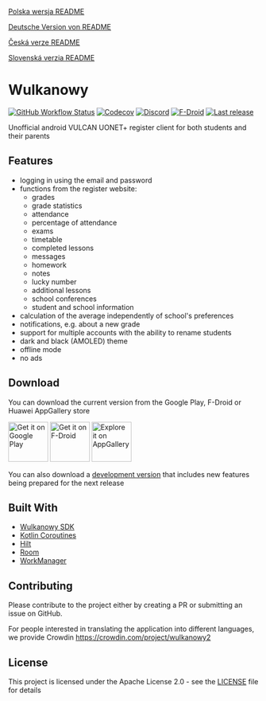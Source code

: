 [Polska wersja README](README.md)

[Deutsche Version von README](README.de.md)

[Česká verze README](README.cs.md)

[Slovenská verzia README](README.sk.md)

# Wulkanowy

[![GitHub Workflow Status](https://img.shields.io/github/workflow/status/wulkanowy/wulkanowy/Tests/develop?style=flat-square)](https://github.com/wulkanowy/wulkanowy/actions)
[![Codecov](https://img.shields.io/codecov/c/github/wulkanowy/wulkanowy/master.svg?style=flat-square)](https://codecov.io/gh/wulkanowy/wulkanowy)
[![Discord](https://img.shields.io/discord/390889354199040011.svg?style=flat-square)](https://discord.gg/vccAQBr)
[![F-Droid](https://img.shields.io/f-droid/v/io.github.wulkanowy.svg?style=flat-square)](https://f-droid.org/packages/io.github.wulkanowy/)
[![Last release](https://img.shields.io/github/release/wulkanowy/wulkanowy.svg?logo=github&style=flat-square)](https://github.com/wulkanowy/wulkanowy/releases)

Unofficial android VULCAN UONET+ register client for both students and their parents

## Features

* logging in using the email and password
* functions from the register website:
    * grades
    * grade statistics
    * attendance
    * percentage of attendance
    * exams
    * timetable
    * completed lessons
    * messages
    * homework
    * notes
    * lucky number
    * additional lessons
    * school conferences
    * student and school information
* calculation of the average independently of school's preferences
* notifications, e.g. about a new grade
* support for multiple accounts with the ability to rename students 
* dark and black (AMOLED) theme
* offline mode
* no ads

## Download

You can download the current version from the Google Play, F-Droid or Huawei AppGallery store

[<img src="https://play.google.com/intl/en_us/badges/images/generic/en_badge_web_generic.png"
    alt="Get it on Google Play"
    height="80">](https://play.google.com/store/apps/details?id=io.github.wulkanowy)
[<img src="https://fdroid.gitlab.io/artwork/badge/get-it-on.png"
    alt="Get it on F-Droid"
    height="80">](https://f-droid.org/packages/io.github.wulkanowy/)
[<img src="appgallery_badge.png"
    alt="Explore it on AppGallery"
    height="80">](https://appgallery.cloud.huawei.com/ag/n/app/C101440411?channelId=Badge&id=1b3f7fbb700849a9be0dba6b520b2282&s=EB1D3BF9ED9D1564D869B7B94B18016D3CABFCA5AEFB8E29F675FA04E0DC131D&detailType=0&v=)
    
You can also download a [development version](https://wulkanowy.github.io/#download) that includes new features being prepared for the next release

## Built With


* [Wulkanowy SDK](https://github.com/wulkanowy/sdk)
* [Kotlin Coroutines](https://kotlinlang.org/docs/reference/coroutines-overview.html)
* [Hilt](https://dagger.dev/hilt/)
* [Room](https://developer.android.com/topic/libraries/architecture/room)
* [WorkManager](https://developer.android.com/topic/libraries/architecture/workmanager) 

## Contributing

Please contribute to the project either by creating a PR or submitting an issue on GitHub.

For people interested in translating the application into different languages, we provide Crowdin
https://crowdin.com/project/wulkanowy2

## License

This project is licensed under the Apache License 2.0 - see the [LICENSE](LICENSE) file for details
